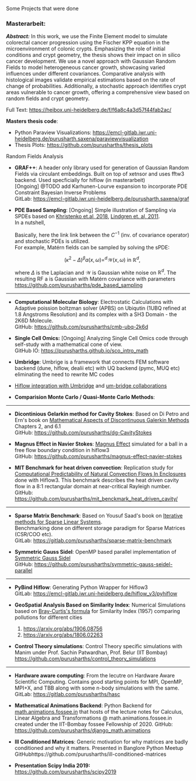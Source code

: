 Some Projects that were done 

### Masterarbeit: <br>
**_Abstract:_** In this work, we use the Finite Element model to simulate colorectal cancer progression using the Fischer KPP equation in the microenvironment of colonic
crypts. Emphasizing the role of initial conditions and crypt geometry, the thesis shows their impact on in silico cancer development. We use a novel approach with
Gaussian Random Fields to model heterogeneous cancer growth, showcasing varied influences under different covariances. Comparative analysis with histological
images validate empirical estimations based on the rate of change of probabilities. Additionally, a stochastic approach identifies crypt areas vulnerable to cancer
growth, offering a comprehensive view based on random fields and crypt geometry.<br>

Full Text: https://heibox.uni-heidelberg.de/f/f6a8c4a3d57f44fab2ac/ <br>

**Masters thesis code**:
- Python Paraview Visualizations: https://emcl-gitlab.iwr.uni-heidelberg.de/purusharth.saxena/paraviewvisualization
- Thesis Plots: https://github.com/purusharths/thesis_plots

Random Fields Analysis
- **GRAF++**: A header only library used for generation of Gaussian Random Fields via circulant embeddings. Built on top of xetnsor and uses fftw3 backend. Used specficially for hiflow (in masterarbeit)<br>
  [Ongoing] @TODO add Karhunen-Lourve expansion to incorporate PDE Constraint Bayesian Inverse Problems <br>
  GitLab: https://emcl-gitlab.iwr.uni-heidelberg.de/purusharth.saxena/graf


- **PDE Based Sampling**:
  [Ongoing] Simple illustration of Sampling via SPDEs based on [Khristenko et.al, 2018](https://arxiv.org/pdf/1809.07570.pdf), [Lindgren et. al, 2011](https://doi.org/10.1111/j.1467-9868.2011.00777.x). <br>
  In a nutshell,

  Basically, here the link link between the $C^{-1}$ (inv. of covariance operator) and stochastic PDEs is utilized.<br/>
  For example, Matérn fields can be sampled by solving the sPDE:
    
  $$(\kappa^{2}-\Delta)^{\beta}a(x,\omega)=^{d}\mathcal{W}(x,\omega) \text{ in } \mathbb{R}^d,$$
    
  where $\Delta$ is the Laplacian and $\mathcal{W}$ is Gaussian white noise on $\mathbb{R}^d$. The resulting RF a is Gaussian with Matérn covariance with parameters
  https://github.com/purusharths/pde_based_sampling

---

- **Computational Molecular Biology**: Electrostatic Calculations with Adaptive poission boltzman solver (APBS) on Ubiqutin (1UBQ refined at 1.8 Angstroms Resolution) and its complex with a SH3 Domain - the 2K6D Molecule. <br>
GitHub: https://github.com/purusharths/cmb-ubq-2k6d

- **Single Cell Omics:** [Ongoing] Analyzing Single Cell Omics code through self-study with a mathematical cone of view.<br>
GitHub IO: https://purusharths.github.io/sco_intro_math

- **Umbridge**: Umbrige is a framework that connects FEM software backend (dune, hiflow, dealii etc) with UQ backend (pymc, MUQ etc) eliminating the need to rewrite MC codes
- [Hiflow integration with Umbridge](https://emcl-gitlab.iwr.uni-heidelberg.de/purusharth.saxena/fkpp-colorectal-adenoma/-/tree/umbridge/hiflow3-master/exercises/fischerKPP?ref_type=heads) and [um-bridge collaborations](https://github.com/purusharths/umbridge)

- **Comparision Monte Carlo / Quasi-Monte Carlo Methods**: 
---

- **Dicontinious Gelarkin method for Cavity Stokes**: Based on Di Petro and Ern's book on [Mathematical Aspects of Discontinuous Galerkin Methods](https://link.springer.com/book/10.1007/978-3-642-22980-0) Chapters 2, and 6.1 <br>
GitHub: https://github.com/purusharths/dg-CavityStokes <br>

- **Magnus Effect in Navier Stokes**: [Magnus Effect](https://www.youtube.com/watch?v=2OSrvzNW9FE) simulated for a ball in a free flow boundary condition in hiflow3 <br>
GitHub: https://github.com/purusharths/magnus-effect-navier-stokes<br>

- **MIT Benchmark for heat driven convection**: Replication study for [Computational Predictability of Natural Convection Flows In Enclosures](https://www.osti.gov/servlets/purl/15006259-x0JCRo/native/) done with Hiflow3. This benchmark describes the heat driven cavity flow in a 8:1 rectangular domain at near-critical Rayleigh number. <br>
GitHub: https://github.com/purusharths/mit_benckmark_heat_driven_cavity/

---

- **Sparse Matrix Benchmark**: Based on Yousuf Saad's book on [Iterative methods for Sparse Linear Systems](https://www-users.cse.umn.edu/~saad/IterMethBook_2ndEd.pdf). <br>
Benchmarking done on different storage paradigm for Sparse Matrices (CSR/COO etc).<br>
GitLab: https://gitlab.com/purusharths/sparse-matrix-benchmark<br>

- **Symmetric Gauss Sidel**: OpenMP based parallel implementation of [Symmetric Gauss Sidel](https://arxiv.org/abs/2311.14138)<br>
GitHub: https://github.com/purusharths/symmetric-gauss-seidel-parallel<br>

---

- **PyBind Hiflow**: Generating Python Wrapper for Hiflow3<br>
GitLab: https://emcl-gitlab.iwr.uni-heidelberg.de/hiflow_v3/pyhiflow<br>

- **GeoSpatial Analysis Based on Similarity Index**: Numerical Simulations based on [Bray-Curtis's formula](https://esajournals.onlinelibrary.wiley.com/doi/10.2307/1942268) for Similarity Index (1957) comparing pollutions for different cities
    1. https://arxiv.org/abs/1906.08756
    2. https://arxiv.org/abs/1806.02263 <br>

- **Control Theory simulations**: Control Theory specific simulations with Manim under Prof. Sachin Patwardhan, Prof. Belur (IIT Bombay)
https://github.com/purusharths/control_theory_simulations
---

- **Hardware aware computing**: From the lecutre on Hardware Aware Scientific Computing. Contains good starting points for MPI, OpenMP, MPI+X, and TBB along with some n-body simulations with the same.
GitLab: https://gitlab.com/purusharths/hasc

- **Mathematical Animations Backend**: Python Backend for [math.animations.fossee.in](https://math.animations.fossee.in/) that hosts of the lecture notes for Calculus, Linear Algebra and Transformations @ math.animations.fossee.in created under the IIT-Bombay fossee Fellowship of 2020. 
GitHub: https://github.com/purusharths/django_math.animations

- **Ill Conditioned Matrices**: Generic motivation for why matrices are badly conditioned and why it matters. Presented in Banglore Python Meetup<br>
GitHubhttps://github.com/purusharths/ill-conditioned-matrices

- **Presentation Scipy India 2019:** https://github.com/purusharths/scipy2019





